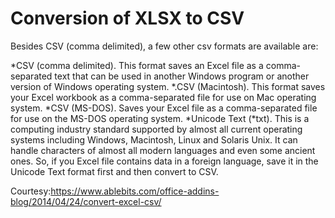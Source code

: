 # Conversion of XLSX to CSV
Besides CSV (comma delimited), a few other csv formats are available are:


*CSV (comma delimited). This format saves an Excel file as a comma-separated text that can be used in another Windows program or another version of Windows operating system.
*.CSV (Macintosh). This format saves your Excel workbook as a comma-separated file for use on Mac operating system.
*CSV (MS-DOS). Saves your Excel file as a comma-separated file for use on the MS-DOS operating system.
*Unicode Text (*txt). This is a computing industry standard supported by almost all current operating systems including Windows, Macintosh, Linux and Solaris Unix. It can handle characters of almost all modern languages and even some ancient ones. So, if you Excel file contains data in a foreign language, save it in the Unicode Text format first and then convert to CSV.

Courtesy:https://www.ablebits.com/office-addins-blog/2014/04/24/convert-excel-csv/
